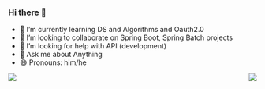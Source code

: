 ### Hi there 👋

- 🌱 I’m currently learning DS and Algorithms and Oauth2.0
- 👯 I’m looking to collaborate on Spring Boot, Spring Batch projects
- 🤔 I’m looking for help with API (development)
- 💬 Ask me about Anything
- 😄 Pronouns: him/he

<img align="left" src="https://github-readme-stats.vercel.app/api?username=theabhishekmandal&count_private=true&show_icons=true">
<img align="right" src="https://github-readme-stats.vercel.app/api/top-langs/?username=theabhishekmandal">
<!--
<img src="https://komarev.com/ghpvc/?username=theabhishekmandal&label=Profile+Visits&color=dc143c">
